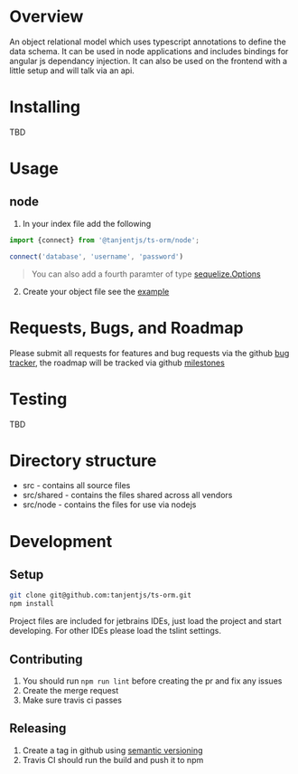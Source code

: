 Overview
========
An object relational model which uses typescript annotations to define the data
schema. It can be used in node applications and includes bindings for angular 
js dependancy injection. It can also be used on the frontend with a little setup
and will talk via an api.

Installing
==========
TBD

Usage
=====

node
----
1. In your index file add the following
```ts
import {connect} from '@tanjentjs/ts-orm/node';

connect('database', 'username', 'password')
```
> You can also add a fourth paramter of type [sequelize.Options](http://docs.sequelizejs.com/en/latest/api/sequelize/)
2. Create your object file see the [example](node/example.ts)

Requests, Bugs, and Roadmap
===========================
Please submit all requests for features and bug requests via the github
 [bug tracker](../../issues), the roadmap will be tracked via github
 [milestones](../../milestones)

Testing
=======
TBD

Directory structure
=======
* src - contains all source files
* src/shared - contains the files shared across all vendors
* src/node - contains the files for use via nodejs

Development
===========

Setup
-----
```bash
git clone git@github.com:tanjentjs/ts-orm.git
npm install
```
Project files are included for jetbrains IDEs, just load the project and start developing.
For other IDEs please load the tslint settings.

Contributing
------------
1. You should run `npm run lint` before creating the pr and fix any issues
1. Create the merge request
1. Make sure travis ci passes

Releasing
---------
1. Create a tag in github using [semantic versioning](http://semver.org/)
1. Travis CI should run the build and push it to npm

